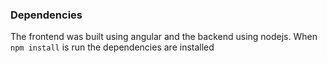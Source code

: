 ### Dependencies
The frontend was built using angular and the backend using nodejs.
When `npm install` is run the dependencies are installed 